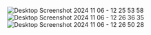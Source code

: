 ![Desktop Screenshot 2024 11 06 - 12 25 53 58](https://github.com/user-attachments/assets/50cb4b06-270a-4f2c-a6a0-ad0d28b5f638)
![Desktop Screenshot 2024 11 06 - 12 26 36 35](https://github.com/user-attachments/assets/8a93b31f-4279-4a62-bf61-fb6403332cc1)
![Desktop Screenshot 2024 11 06 - 12 26 50 28](https://github.com/user-attachments/assets/4e5958f6-4190-46ca-9c48-8ec7767f0526)
